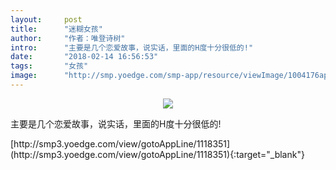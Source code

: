 ```yaml
---
layout:     post
title:      "迷糊女孩"
author:     "作者：唯登诗树"
intro:      "主要是几个恋爱故事，说实话，里面的H度十分很低的!"
date:       "2018-02-14 16:56:53"
tags:       "女孩"
image:      "http://smp.yoedge.com/smp-app/resource/viewImage/1004176appline.png"
---
```

<div style="text-align: center">
<p><img src="http://smp.yoedge.com/smp-app/resource/viewImage/1004176appline.png"/></p>
</div>
<p class="post-meta">
<span>主要是几个恋爱故事，说实话，里面的H度十分很低的!</span>
</p>
[http://smp3.yoedge.com/view/gotoAppLine/1118351](http://smp3.yoedge.com/view/gotoAppLine/1118351){:target="_blank"}


